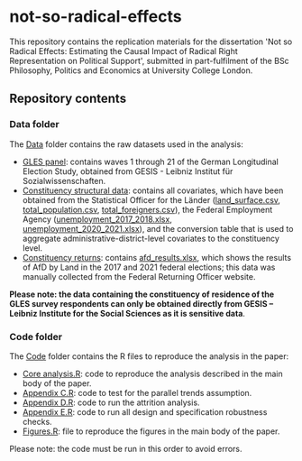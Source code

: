 # not-so-radical-effects
This repository contains the replication materials for the dissertation 'Not so Radical Effects: Estimating the Causal Impact of Radical Right Representation on Political Support', submitted in part-fulfilment of the BSc Philosophy, Politics and Economics at University College London.

## Repository contents

### Data folder
The [Data](./Data/) folder contains the raw datasets used in the analysis:
- [GLES panel](./Data/GLES%20panel/): contains waves 1 through 21 of the German Longitudinal Election Study, obtained from GESIS - Leibniz Institut für Sozialwissenschaften.
- [Constituency structural data](./Data/Constituency%20structural%20data/): contains all covariates, which have been obtained from the Statistical Officer for the Länder ([land_surface.csv](./Data/Constituency%20structural%20data/land_surface.csv), [total_population.csv](./Data/Constituency%20structural%20data/total_population.csv), [total_foreigners.csv](./Data/Constituency%20structural%20data/total_foreigners.csv)), the Federal Employment Agency ([unemployment_2017_2018.xlsx](./Data/Constituency%20structural%20data/unemployment_2017_2018.xlsx), [unemployment_2020_2021.xlsx](./Data/Constituency%20structural%20data/unemployment_2020_2021.xlsx)), and the conversion table that is used to aggregate administrative-district-level covariates to the constituency level.
- [Constituency returns](./Data/Constituency%20returns/): contains [afd_results.xlsx](./Data/Constituency%20returns/afd_results.xlsx), which shows the results of AfD by Land in the 2017 and 2021 federal elections; this data was manually collected from the Federal Returning Officer website.

**Please note: the data containing the constituency of residence of the GLES survey respondents can only be obtained directly from GESIS – Leibniz Institute for the Social Sciences as it is sensitive data**. 

### Code folder
The [Code](./Code/) folder contains the R files to reproduce the analysis in the paper:
- [Core analysis.R](./Code/Core%20analysis.R): code to reproduce the analysis described in the main body of the paper.
- [Appendix C.R](./Code/Appendix%20C.R): code to test for the parallel trends assumption.
- [Appendix D.R](./Code/Appendix%20D.R): code to run the attrition analysis.
- [Appendix E.R](./Code/Appendix%20E.R): code to run all design and specification robustness checks.
- [Figures.R](./Code/Figures.R): file to reproduce the figures in the main body of the paper.

Please note: the code must be run in this order to avoid errors.
